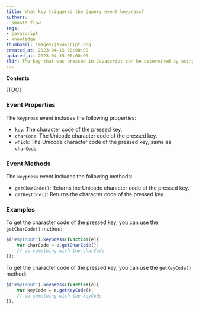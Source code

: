 ```yaml
---
title: What key triggered the jquery event keypress?
authors:
- smooth_flow
tags:
- javascript
- knowledge
thumbnail: images/javascript.png
created_at: 2023-04-15 00:00:00
updated_at: 2023-04-15 00:00:00
tldr: The key that was pressed in Javascript can be determined by using the event.which or event.keyCode properties of the event object.
---
```


**Contents**

[TOC]

### Event Properties

The `keypress` event includes the following properties:

- `key`: The character code of the pressed key.
- `charCode`: The Unicode character code of the pressed key.
- `which`: The Unicode character code of the pressed key, same as `charCode`.

### Event Methods

The `keypress` event includes the following methods:

- `getCharCode()`: Returns the Unicode character code of the pressed key.
- `getKeyCode()`: Returns the character code of the pressed key.

### Examples

To get the character code of the pressed key, you can use the `getCharCode()` method:

```javascript
$('#myInput').keypress(function(e){
    var charCode = e.getCharCode();
    // do something with the charCode
});
```

To get the character code of the pressed key, you can use the `getKeyCode()` method:

```javascript
$('#myInput').keypress(function(e){
    var keyCode = e.getKeyCode();
    // do something with the keyCode
});
```
